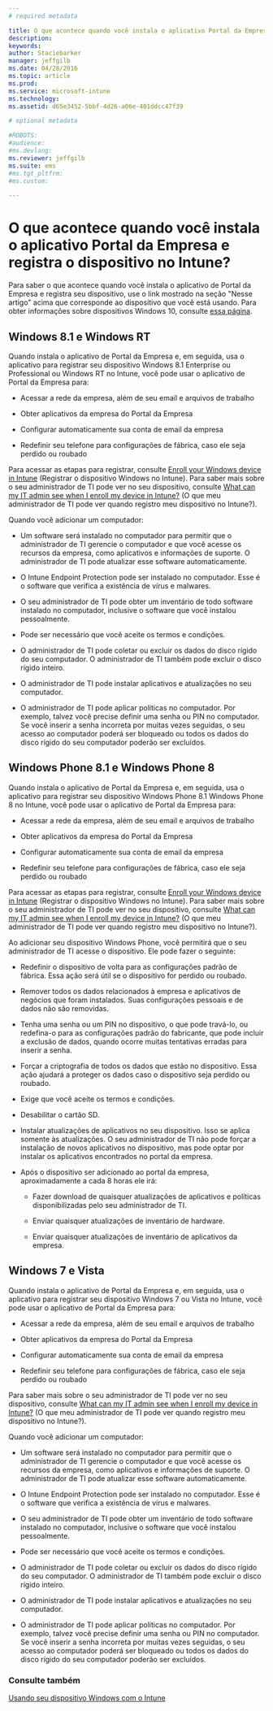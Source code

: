```yaml
---
# required metadata

title: O que acontece quando você instala o aplicativo Portal da Empresa e registra o dispositivo no Intune? | Microsoft Intune
description:
keywords:
author: Staciebarker
manager: jeffgilb
ms.date: 04/28/2016
ms.topic: article
ms.prod:
ms.service: microsoft-intune
ms.technology:
ms.assetid: d65e3452-5bbf-4d26-a06e-401ddcc47f39

# optional metadata

#ROBOTS:
#audience:
#ms.devlang:
ms.reviewer: jeffgilb
ms.suite: ems
#ms.tgt_pltfrm:
#ms.custom:

---
```



# O que acontece quando você instala o aplicativo Portal da Empresa e registra o dispositivo no Intune?

Para saber o que acontece quando você instala o aplicativo de Portal da Empresa e registra seu dispositivo, use o link mostrado na seção "Nesse artigo" acima que corresponde ao dispositivo que você está usando. Para obter informações sobre dispositivos Windows 10, consulte [essa página](what-happens-if-you-install-the-company-portal-app-and-enroll-your-device-in-intune-windows10.md).

## Windows 8.1 e Windows RT
Quando instala o aplicativo de Portal da Empresa e, em seguida, usa o aplicativo para registrar seu dispositivo Windows 8.1 Enterprise ou Professional ou Windows RT no Intune, você pode usar o aplicativo de Portal da Empresa para:

-   Acessar a rede da empresa, além de seu email e arquivos de trabalho

-   Obter aplicativos da empresa do Portal da Empresa

-   Configurar automaticamente sua conta de email da empresa

-   Redefinir seu telefone para configurações de fábrica, caso ele seja perdido ou roubado

Para acessar as etapas para registrar, consulte [Enroll your Windows device in Intune](enroll-your-device-in-intune-windows.md) (Registrar o dispositivo Windows no Intune). Para saber mais sobre o seu administrador de TI pode ver no seu dispositivo, consulte [What can my IT admin see when I enroll my device in Intune?](what-can-your-it-administrator-see-when-you-enroll-your-device-in-intune-windows.md) (O que meu administrador de TI pode ver quando registro meu dispositivo no Intune?).

Quando você adicionar um computador:

-   Um software será instalado no computador para permitir que o administrador de TI gerencie o computador e que você acesse os recursos da empresa, como aplicativos e informações de suporte. O administrador de TI pode atualizar esse software automaticamente.

-   O Intune Endpoint Protection pode ser instalado no computador. Esse é o software que verifica a existência de vírus e malwares.

-   O seu administrador de TI pode obter um inventário de todo software instalado no computador, inclusive o software que você instalou pessoalmente.

-   Pode ser necessário que você aceite os termos e condições.

-   O administrador de TI pode coletar ou excluir os dados do disco rígido do seu computador. O administrador de TI também pode excluir o disco rígido inteiro.

-   O administrador de TI pode instalar aplicativos e atualizações no seu computador.

-   O administrador de TI pode aplicar políticas no computador. Por exemplo, talvez você precise definir uma senha ou PIN no computador. Se você inserir a senha incorreta por muitas vezes seguidas, o seu acesso ao computador poderá ser bloqueado ou todos os dados do disco rígido do seu computador poderão ser excluídos.

## Windows Phone 8.1 e Windows Phone 8
Quando instala o aplicativo de Portal da Empresa e, em seguida, usa o aplicativo para registrar seu dispositivo Windows Phone 8.1 Windows Phone 8 no Intune, você pode usar o aplicativo de Portal da Empresa para:

-   Acessar a rede da empresa, além de seu email e arquivos de trabalho

-   Obter aplicativos da empresa do Portal da Empresa

-   Configurar automaticamente sua conta de email da empresa

-   Redefinir seu telefone para configurações de fábrica, caso ele seja perdido ou roubado

Para acessar as etapas para registrar, consulte [Enroll your Windows device in Intune](enroll-your-device-in-intune-windows.md) (Registrar o dispositivo Windows no Intune). Para saber mais sobre o seu administrador de TI pode ver no seu dispositivo, consulte [What can my IT admin see when I enroll my device in Intune?](what-can-your-it-administrator-see-when-you-enroll-your-device-in-intune-windows.md) (O que meu administrador de TI pode ver quando registro meu dispositivo no Intune?).

Ao adicionar seu dispositivo Windows Phone, você permitirá que o seu administrador de TI acesse o dispositivo. Ele pode fazer o seguinte:

-   Redefinir o dispositivo de volta para as configurações padrão de fábrica. Essa ação será útil se o dispositivo for perdido ou roubado.

-   Remover todos os dados relacionados à empresa e aplicativos de negócios que foram instalados. Suas configurações pessoais e de dados não são removidas.

-   Tenha uma senha ou um PIN no dispositivo, o que pode travá-lo, ou redefina-o para as configurações padrão do fabricante, que pode incluir a exclusão de dados, quando ocorre muitas tentativas erradas para inserir a senha.

-   Forçar a criptografia de todos os dados que estão no dispositivo. Essa ação ajudará a proteger os dados caso o dispositivo seja perdido ou roubado.

-   Exige que você aceite os termos e condições.

-   Desabilitar o cartão SD.

-   Instalar atualizações de aplicativos no seu dispositivo. Isso se aplica somente às atualizações. O seu administrador de TI não pode forçar a instalação de novos aplicativos no dispositivo, mas pode optar por instalar os aplicativos encontrados no portal da empresa.

-   Após o dispositivo ser adicionado ao portal da empresa, aproximadamente a cada 8 horas ele irá:

    -   Fazer download de quaisquer atualizações de aplicativos e políticas disponibilizadas pelo seu administrador de TI.

    -   Enviar quaisquer atualizações de inventário de hardware.

    -   Enviar quaisquer atualizações de inventário de aplicativos da empresa.

## Windows 7 e Vista
Quando instala o aplicativo de Portal da Empresa e, em seguida, usa o aplicativo para registrar seu dispositivo Windows 7 ou Vista no Intune, você pode usar o aplicativo de Portal da Empresa para:

-   Acessar a rede da empresa, além de seu email e arquivos de trabalho

-   Obter aplicativos da empresa do Portal da Empresa

-   Configurar automaticamente sua conta de email da empresa

-   Redefinir seu telefone para configurações de fábrica, caso ele seja perdido ou roubado

Para saber mais sobre o seu administrador de TI pode ver no seu dispositivo, consulte [What can my IT admin see when I enroll my device in Intune?](what-can-your-it-administrator-see-when-you-enroll-your-device-in-intune-windows.md) (O que meu administrador de TI pode ver quando registro meu dispositivo no Intune?).

Quando você adicionar um computador:

-   Um software será instalado no computador para permitir que o administrador de TI gerencie o computador e que você acesse os recursos da empresa, como aplicativos e informações de suporte. O administrador de TI pode atualizar esse software automaticamente.

-   O Intune Endpoint Protection pode ser instalado no computador. Esse é o software que verifica a existência de vírus e malwares.

-   O seu administrador de TI pode obter um inventário de todo software instalado no computador, inclusive o software que você instalou pessoalmente.

-   Pode ser necessário que você aceite os termos e condições.

-   O administrador de TI pode coletar ou excluir os dados do disco rígido do seu computador. O administrador de TI também pode excluir o disco rígido inteiro.

-   O administrador de TI pode instalar aplicativos e atualizações no seu computador.

-   O administrador de TI pode aplicar políticas no computador. Por exemplo, talvez você precise definir uma senha ou PIN no computador. Se você inserir a senha incorreta por muitas vezes seguidas, o seu acesso ao computador poderá ser bloqueado ou todos os dados do disco rígido do seu computador poderão ser excluídos.

### Consulte também
[Usando seu dispositivo Windows com o Intune](using-your-windows-device-with-intune.md)


<!--HONumber=Jun16_HO1-->


